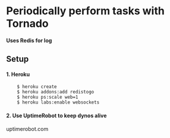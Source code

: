 # Periodically perform tasks with Tornado

#### Uses Redis for log


## Setup

#### 1. Heroku

```
    $ heroku create
    $ heroku addons:add redistogo
    $ heroku ps:scale web=1
    $ heroku labs:enable websockets
```

#### 2. Use UptimeRobot to keep dynos alive

uptimerobot.com